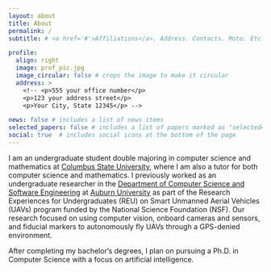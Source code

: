 ```yaml
---
layout: about
title: About
permalink: /
subtitle: # <a href='#'>Affiliations</a>. Address. Contacts. Moto. Etc.

profile:
  align: right
  image: prof_pic.jpg
  image_circular: false # crops the image to make it circular
  address: >
    <!-- <p>555 your office number</p>
    <p>123 your address street</p>
    <p>Your City, State 12345</p> -->

news: false # includes a list of news items
selected_papers: false # includes a list of papers marked as "selected={true}"
social: true  # includes social icons at the bottom of the page
---
```


I am an undergraduate student double majoring in computer science and mathematics at [Columbus State University](https://www.columbusstate.edu/), where I am also a tutor for both computer science and mathematics. I previously worked as an undergraduate researcher in the [Department of Computer Science and Software Engineering](https://eng.auburn.edu/csse/) at [Auburn University](https://www.auburn.edu/) as part of the Research Experiences for Undergraduates (REU) on Smart Unmanned Aerial Vehicles (UAVs) program funded by the National Science Foundation (NSF). Our research focused on using computer vision, onboard cameras and sensors, and fiducial markers to autonomously fly UAVs through a GPS-denied environment.

After completing my bachelor’s degrees, I plan on pursuing a Ph.D. in Computer Science with a focus on artificial intelligence.

<!-- Write your bio here. Tell the world about yourself. Link to your favorite [subreddit](http://reddit.com). You can put a picture in, too. The code is already in, just name your picture `prof_pic.jpg` and put it in the `img/` folder.

Put your address / P.O. box / other info right below your picture. You can also disable any these elements by editing `profile` property of the YAML header of your `_pages/about.md`. Edit `_bibliography/papers.bib` and Jekyll will render your [publications page](/al-folio/publications/) automatically.

Link to your social media connections, too. This theme is set up to use [Font Awesome icons](http://fortawesome.github.io/Font-Awesome/) and [Academicons](https://jpswalsh.github.io/academicons/), like the ones below. Add your Facebook, Twitter, LinkedIn, Google Scholar, or just disable all of them. -->
